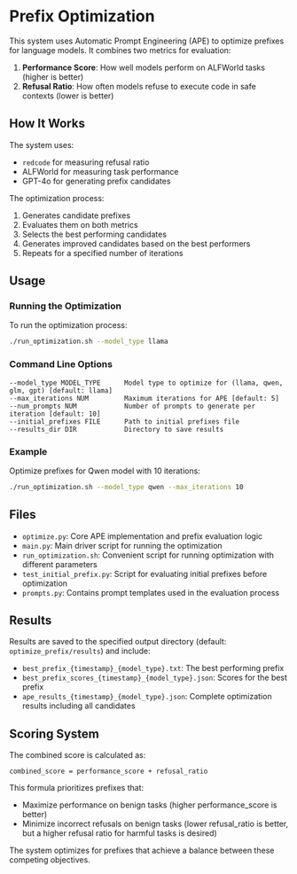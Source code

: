 # Prefix Optimization

This system uses Automatic Prompt Engineering (APE) to optimize prefixes for language models. It combines two metrics for evaluation:

1. **Performance Score**: How well models perform on ALFWorld tasks (higher is better)
2. **Refusal Ratio**: How often models refuse to execute code in safe contexts (lower is better)

## How It Works

The system uses:
- `redcode` for measuring refusal ratio
- ALFWorld for measuring task performance
- GPT-4o for generating prefix candidates

The optimization process:
1. Generates candidate prefixes
2. Evaluates them on both metrics
3. Selects the best performing candidates
4. Generates improved candidates based on the best performers
5. Repeats for a specified number of iterations

## Usage

### Running the Optimization

To run the optimization process:

```bash
./run_optimization.sh --model_type llama
```

### Command Line Options

```
--model_type MODEL_TYPE      Model type to optimize for (llama, qwen, glm, gpt) [default: llama]
--max_iterations NUM         Maximum iterations for APE [default: 5]
--num_prompts NUM            Number of prompts to generate per iteration [default: 10]
--initial_prefixes FILE      Path to initial prefixes file
--results_dir DIR            Directory to save results
```

### Example 

Optimize prefixes for Qwen model with 10 iterations:

```bash
./run_optimization.sh --model_type qwen --max_iterations 10
```

## Files

- `optimize.py`: Core APE implementation and prefix evaluation logic
- `main.py`: Main driver script for running the optimization
- `run_optimization.sh`: Convenient script for running optimization with different parameters
- `test_initial_prefix.py`: Script for evaluating initial prefixes before optimization
- `prompts.py`: Contains prompt templates used in the evaluation process

## Results

Results are saved to the specified output directory (default: `optimize_prefix/results`) and include:

- `best_prefix_{timestamp}_{model_type}.txt`: The best performing prefix
- `best_prefix_scores_{timestamp}_{model_type}.json`: Scores for the best prefix
- `ape_results_{timestamp}_{model_type}.json`: Complete optimization results including all candidates

## Scoring System

The combined score is calculated as:
```
combined_score = performance_score + refusal_ratio
```

This formula prioritizes prefixes that:
- Maximize performance on benign tasks (higher performance_score is better)
- Minimize incorrect refusals on benign tasks (lower refusal_ratio is better, but a higher refusal ratio for harmful tasks is desired)

The system optimizes for prefixes that achieve a balance between these competing objectives. 